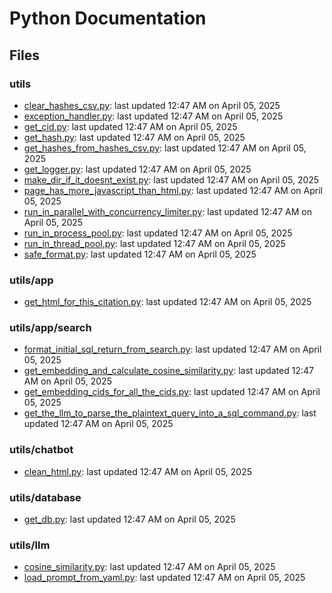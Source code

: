 # Python Documentation

## Files

### utils

- [clear_hashes_csv.py](clear_hashes_csv.md): last updated 12:47 AM on April 05, 2025
- [exception_handler.py](exception_handler.md): last updated 12:47 AM on April 05, 2025
- [get_cid.py](get_cid.md): last updated 12:47 AM on April 05, 2025
- [get_hash.py](get_hash.md): last updated 12:47 AM on April 05, 2025
- [get_hashes_from_hashes_csv.py](get_hashes_from_hashes_csv.md): last updated 12:47 AM on April 05, 2025
- [get_logger.py](get_logger.md): last updated 12:47 AM on April 05, 2025
- [make_dir_if_it_doesnt_exist.py](make_dir_if_it_doesnt_exist.md): last updated 12:47 AM on April 05, 2025
- [page_has_more_javascript_than_html.py](page_has_more_javascript_than_html.md): last updated 12:47 AM on April 05, 2025
- [run_in_parallel_with_concurrency_limiter.py](run_in_parallel_with_concurrency_limiter.md): last updated 12:47 AM on April 05, 2025
- [run_in_process_pool.py](run_in_process_pool.md): last updated 12:47 AM on April 05, 2025
- [run_in_thread_pool.py](run_in_thread_pool.md): last updated 12:47 AM on April 05, 2025
- [safe_format.py](safe_format.md): last updated 12:47 AM on April 05, 2025

### utils/app

- [get_html_for_this_citation.py](get_html_for_this_citation.md): last updated 12:47 AM on April 05, 2025

### utils/app/search

- [format_initial_sql_return_from_search.py](format_initial_sql_return_from_search.md): last updated 12:47 AM on April 05, 2025
- [get_embedding_and_calculate_cosine_similarity.py](get_embedding_and_calculate_cosine_similarity.md): last updated 12:47 AM on April 05, 2025
- [get_embedding_cids_for_all_the_cids.py](get_embedding_cids_for_all_the_cids.md): last updated 12:47 AM on April 05, 2025
- [get_the_llm_to_parse_the_plaintext_query_into_a_sql_command.py](get_the_llm_to_parse_the_plaintext_query_into_a_sql_command.md): last updated 12:47 AM on April 05, 2025

### utils/chatbot

- [clean_html.py](clean_html.md): last updated 12:47 AM on April 05, 2025

### utils/database

- [get_db.py](get_db.md): last updated 12:47 AM on April 05, 2025

### utils/llm

- [cosine_similarity.py](cosine_similarity.md): last updated 12:47 AM on April 05, 2025
- [load_prompt_from_yaml.py](load_prompt_from_yaml.md): last updated 12:47 AM on April 05, 2025
